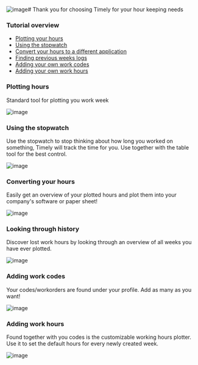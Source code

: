 ![image](https://github.com/Lartrax/test-fagprove-1/assets/89910638/2a13f725-3b3c-42b3-81f8-e9f37254df27)# Thank you for choosing Timely for your hour keeping needs

### Tutorial overview

- [Plotting your hours](#Plotting-hours)
- [Using the stopwatch](#Using-the-stopwatch)
- [Convert your hours to a different application](#Converting-your-hours)
- [Finding previous weeks logs](#Looking-through-history)
- [Adding your own work codes](#Adding-work-codes)
- [Adding your own work hours](#Adding-work-hours)

### Plotting hours

Standard tool for plotting you work week

![image](https://github.com/Lartrax/test-fagprove-1/assets/89910638/6d567e9f-d135-4cb8-84fb-689c70785aa2)

### Using the stopwatch

Use the stopwatch to stop thinking about how long you worked on something, Timely will track the time for you. Use together with the table tool for the best control.

![image](https://github.com/Lartrax/test-fagprove-1/assets/89910638/49801f58-978d-4f7f-85c4-865860653846)

### Converting your hours

Easily get an overview of your plotted hours and plot them into your company's software or paper sheet!

![image](https://github.com/Lartrax/test-fagprove-1/assets/89910638/ad4951cf-f63c-4c9f-9b6e-ee90a38894c5)

### Looking through history

Discover lost work hours by looking through an overview of all weeks you have ever plotted.

![image](https://github.com/Lartrax/test-fagprove-1/assets/89910638/11e99d00-b279-459b-99a1-2cd3aaa4d2ed)

### Adding work codes

Your codes/workorders are found under your profile. Add as many as you want!

![image](https://github.com/Lartrax/test-fagprove-1/assets/89910638/4126583c-a105-4351-8198-42c74eaa0c9f)


### Adding work hours

Found together with you codes is the customizable working hours plotter. Use it to set the default hours for every newly created week.

![image](https://github.com/Lartrax/test-fagprove-1/assets/89910638/7e1265b2-acd3-45bc-8d9f-e4b5c7f1a309)

